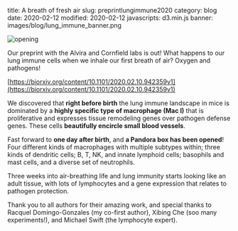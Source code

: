 title: A breath of fresh air
slug: preprintlungimmune2020
category: blog
date: 2020-02-12
modified: 2020-02-12
javascripts: d3.min.js
banner: images/blog/lung_immune_banner.png

![opening](images/lung_immune.png)

Our preprint with the Alvira and Cornfield labs is out! What happens to our lung immune cells when we inhale our first breath of air? Oxygen and pathogens!

[https://biorxiv.org/content/10.1101/2020.02.10.942359v1](https://biorxiv.org/content/10.1101/2020.02.10.942359v1)

We discovered that **right before birth** the lung immune landscape in mice is dominated by a **highly specific type of macrophage (Mac I)** that is proliferative and expresses tissue remodeling genes over pathogen defense genes. These cells **beautifully encircle small blood vessels**.

Fast forward to **one day after birth**, and **a Pandora box has been opened**! Four different kinds of macrophages with multiple subtypes within; three kinds of dendritic cells; B, T, NK, and innate lymphoid cells; basophils and mast cells, and a diverse set of neutrophils.

Three weeks into air-breathing life and lung immunity starts looking like an adult tissue, with lots of lymphocytes and a gene expression that relates to pathogen protection.

Thank you to all authors for their amazing work, and special thanks to Racquel Domingo-Gonzales (my co-first author), Xibing Che (soo many experiments!), and Michael Swift (the lymphocyte expert).
